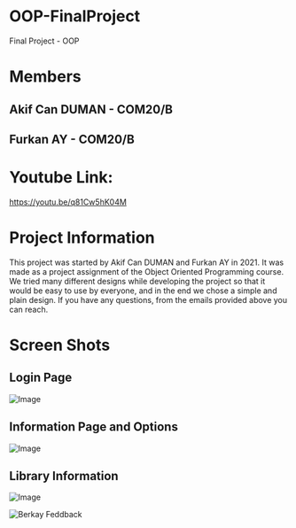 # OOP-FinalProject
Final Project - OOP

# Members

## Akif Can DUMAN - COM20/B

## Furkan AY - COM20/B

# Youtube Link:

https://youtu.be/q81Cw5hK04M


# Project Information
 This project was started by Akif Can DUMAN and Furkan AY in 2021.
 It was made as a project assignment of the Object Oriented Programming course.
 We tried many different designs while developing the project so that it would be
 easy to use by everyone, and in the end we chose a simple and plain design.
 If you have any questions, from the emails provided above you can reach.
 
# Screen Shots

## Login Page

![Image](https://user-images.githubusercontent.com/73740265/148591005-6df597f6-0547-45f8-b09b-00de956ae9b4.png)

## Information Page and Options

![Image](https://user-images.githubusercontent.com/73740265/148593837-67857304-315b-4673-8bcd-15461e183d14.png)

## Library Information

![Image](https://user-images.githubusercontent.com/73740265/148639797-75aade8c-3cad-487c-a13a-44b382655604.png)

![Berkay Feddback](https://img.youtube.com/vi/https://www.youtube.com/watch?v=yIKvWY9dT3w/maxresdefault.jpg)

